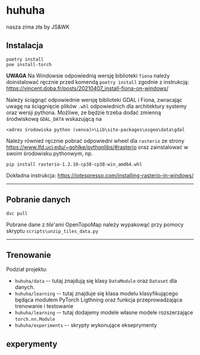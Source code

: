 # huhuha
nasza zima zła by JS&WK

## Instalacja
```
poetry install
poe install-torch
```

__UWAGA__ Na Windowsie odpowiednią wersję biblioteki `fiona` należy doinstalować ręcznie przed komendą `poetry install` zgodnie z instrukcją:
https://vincent.doba.fr/posts/20210407_install-fiona-on-windows/

Należy ściągnąć odpowiednie wersję biblioteki GDAL i Fiona, zwracając uwagę na ściągnięcie plików `.whl` odpowiednich dla architektury systemy oraz wersji pythona. Możliwe, ze będzie trzeba dodać zmienną środwiskową `GDAL_DATA` wskazującą na 
```
<adres środowiska python (venva)>\Lib\site-packages\osgeo\data\gdal
```

Należy również ręcznie pobrać odpowiedni wheel dla `rasterio` ze strony https://www.lfd.uci.edu/~gohlke/pythonlibs/#rasterio oraz zainstalować w swoim środowisku pythonwym, np.
```
pip install rasterio-1.2.10-cp38-cp38-win_amd64.whl
```

Dokładna instrukcja: https://iotespresso.com/installing-rasterio-in-windows/

---
## Pobranie danych
```
dvc pull
```
Pobrane dane z _tile_'ami OpenTopoMap należy wypakowąć przy pomocy skryptu `scripts\unzip_tiles_data.py`

---
## Trenowanie

Podział projektu:
 - `huhuha/data` -- tutaj znajdują się klasy `DataModule` oraz `Dataset` dla danych.
 - `huhuha/learning` -- tutaj znajduje się klasa modelu klasyfikującego będąca modułem PyTorch Ligthning oraz
   funkcja przeprowadzająca trenowanie i testowanie
 - `huhuha/learning` -- tutaj dodajemy modele własne modele rozszerzające `torch.nn.Module`
 - `huhuha/experiments` -- skrypty wykonujące ekseprymenty

## experymenty

